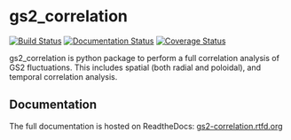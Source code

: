 gs2_correlation
==================

[![Build Status](https://travis-ci.org/ferdinandvwyk/gs2_correlation.svg?branch=master)](https://travis-ci.org/ferdinandvwyk/gs2_correlation)
[![Documentation Status](https://readthedocs.org/projects/gs2-correlation/badge/?version=latest)](https://readthedocs.org/projects/gs2-correlation/?badge=latest)
[![Coverage Status](https://coveralls.io/repos/ferdinandvwyk/gs2_correlation/badge.svg)](https://coveralls.io/r/ferdinandvwyk/gs2_correlation)

gs2_correlation is python package to perform a full correlation analysis of GS2 
fluctuations. This includes spatial (both radial and poloidal), and temporal 
correlation analysis.

Documentation
-------------

The full documentation is hosted on ReadtheDocs:
[gs2-correlation.rtfd.org](http://gs2-correlation.rtfd.org)

